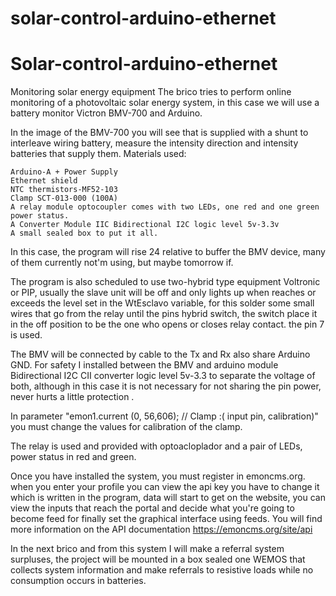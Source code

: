 # solar-control-arduino-ethernet
# Solar-control-arduino-ethernet
 Monitoring solar energy equipment
The brico tries to perform online monitoring of a photovoltaic solar energy system, in this case we will use a battery monitor Victron BMV-700 and Arduino.


In the image of the BMV-700 you will see that is supplied with a shunt to interleave wiring battery, measure the intensity direction and intensity batteries that supply them.
Materials used:

    Arduino-A + Power Supply
    Ethernet shield
    NTC thermistors-MF52-103
    Clamp SCT-013-000 (100A)
    A relay module optocoupler comes with two LEDs, one red and one green power status.
    A Converter Module IIC Bidirectional I2C logic level 5v-3.3v
    A small sealed box to put it all.

In this case, the program will rise 24 relative to buffer the BMV device, many of them currently not'm using, but maybe tomorrow if.

The program is also scheduled to use two-hybrid type equipment Voltronic or PIP, usually the slave unit will be off and only lights up when reaches or exceeds the level set in the WtEsclavo variable, for this solder some small wires that go from the relay until the pins hybrid switch, the switch place it in the off position to be the one who opens or closes relay contact. the pin 7 is used.

The BMV will be connected by cable to the Tx and Rx also share Arduino GND.
 For safety I installed between the BMV and arduino module Bidirectional I2C CII converter logic level 5v-3.3 to separate the voltage of both, although in this case it is not necessary for not sharing the pin power, never hurts a little protection .

In parameter "emon1.current (0, 56,606); // Clamp :( input pin, calibration)" you must change the values ​​for calibration of the clamp.

The relay is used and provided with optoacloplador and a pair of LEDs, power status in red and green.

Once you have installed the system, you must register in emoncms.org. when you enter your profile you can view the api key you have to change it which is written in the program, data will start to get on the website, you can view the inputs that reach the portal and decide what you're going to become feed for finally set the graphical interface using feeds. You will find more information on the API documentation https://emoncms.org/site/api

In the next brico and from this system I will make a referral system surpluses, the project will be mounted in a box sealed one WEMOS that collects system information and make referrals to resistive loads while no consumption occurs in batteries.
